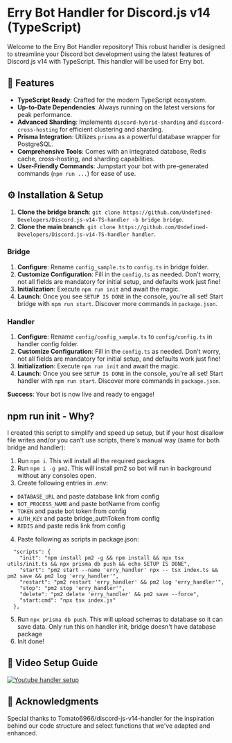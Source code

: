 # Erry Bot Handler for Discord.js v14 (TypeScript)

Welcome to the Erry Bot Handler repository! This robust handler is designed to streamline your Discord bot development using the latest features of Discord.js v14 with TypeScript. This handler will be used for Erry bot.

## 🚀 Features

- **TypeScript Ready**: Crafted for the modern TypeScript ecosystem.
- **Up-to-Date Dependencies**: Always running on the latest versions for peak performance.
- **Advanced Sharding**: Implements `discord-hybrid-sharding` and `discord-cross-hosting` for efficient clustering and sharding.
- **Prisma Integration**: Utilizes `prisma` as a powerful database wrapper for PostgreSQL.
- **Comprehensive Tools**: Comes with an integrated database, Redis cache, cross-hosting, and sharding capabilities.
- **User-Friendly Commands**: Jumpstart your bot with pre-generated commands (`npm run ...`) for ease of use.

## ⚙️ Installation & Setup

1. **Clone the bridge branch**: ```git clone https://github.com/Undefined-Developers/Discord.js-v14-TS-handler -b bridge bridge```.
2. **Clone the main branch**: ```git clone https://github.com/Undefined-Developers/Discord.js-v14-TS-handler handler```.
   
### Bridge
1. **Configure**: Rename `config_sample.ts` to `config.ts` in bridge folder.
2. **Customize Configuration**: Fill in the `config.ts` as needed. Don't worry, not all fields are mandatory for initial setup, and defaults work just fine!
3. **Initialization**: Execute ```npm run init``` and await the magic.
4. **Launch**: Once you see `SETUP IS DONE` in the console, you're all set! Start bridge with ```npm run start```. Discover more commands in `package.json`.
   
### Handler
1. **Configure**: Rename `config/config_sample.ts` to `config/config.ts` in handler config folder.
2. **Customize Configuration**: Fill in the `config.ts` as needed. Don't worry, not all fields are mandatory for initial setup, and defaults work just fine!
3. **Initialization**: Execute ```npm run init``` and await the magic.
4. **Launch**: Once you see `SETUP IS DONE` in the console, you're all set! Start handler with ```npm run start```. Discover more commands in `package.json`.

**Success**: Your bot is now live and ready to engage!

## npm run init - Why?
I created this script to simplify and speed up setup, but if your host disallow file writes and/or you can't use scripts, there's manual way (same for both bridge and handler):

1. Run ```npm i```. This will install all the required packages
2. Run ```npm i -g pm2```. This will install pm2 so bot will run in background without any consoles open.
3. Create following entries in .env:
- `DATABASE_URL` and paste database link from config
- `BOT_PROCESS_NAME` and paste botName from config
- `TOKEN` and paste bot token from config
- `AUTH_KEY` and paste bridge_authToken from config
- `REDIS` and paste redis link from config
4. Paste following as scripts in package.json:
```
  "scripts": {
    "init": "npm install pm2 -g && npm install && npx tsx utils/init.ts && npx prisma db push && echo SETUP IS DONE",
    "start": "pm2 start --name 'erry_handler' npx -- tsx index.ts && pm2 save && pm2 log 'erry_handler'",
    "restart": "pm2 restart 'erry_handler' && pm2 log 'erry_handler'",
    "stop": "pm2 stop 'erry_handler'",
    "delete": "pm2 delete 'erry_handler' && pm2 save --force",
    "start:cmd": "npx tsx index.js"
  },
```
5. Run ```npx prisma db push```. This will upload schemas to database so it can save data. Only run this on handler init, bridge doesn't have database package
6. Init done!

## 🎥 Video Setup Guide

[![Youtube handler setup](https://img.youtube.com/vi/L6jpBGFcxu0/0.jpg)](https://www.youtube.com/watch?v=L6jpBGFcxu0)

## 🙌 Acknowledgments

Special thanks to Tomato6966/discord-js-v14-handler for the inspiration behind our code structure and select functions that we've adapted and enhanced.
